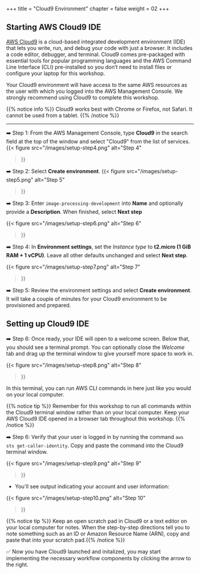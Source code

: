 +++
title = "Cloud9 Environment"
chapter = false
weight = 02
+++

## Starting AWS Cloud9 IDE

[AWS Cloud9](https://aws.amazon.com/cloud9) is a cloud-based integrated development environment (IDE) that lets you write, run, and debug your code with just a browser. It includes a code editor, debugger, and terminal. Cloud9 comes pre-packaged with essential tools for popular programming languages and the AWS Command Line Interface (CLI) pre-installed so you don’t need to install files or configure your laptop for this workshop.

Your Cloud9 environment will have access to the same AWS resources as the user with which you logged into the AWS Management Console. We strongly recommend using Cloud9 to complete this workshop.

{{% notice info %}}
Cloud9 works best with Chrome or Firefox, not Safari. It cannot be used from a tablet.
{{% /notice %}}

****

➡️ Step 1: From the AWS Management Console, type **Cloud9** in the search field at the top of the window and select "Cloud9" from the list of services.
{{< figure
    src="/images/setup-step4.png"
    alt="Step 4"
>}}



➡️ Step 2: Select **Create environment**.
{{< figure
    src="/images/setup-step5.png"
    alt="Step 5"
>}}

➡️ Step 3: Enter `image-processing-development` into **Name** and optionally provide a **Description**. When finished, select **Next step**

{{< figure
    src="/images/setup-step6.png"
    alt="Step 6"
>}}

➡️ Step 4: In **Environment settings**, set the *Instance type* to **t2.micro (1 GiB RAM + 1 vCPU)**. Leave all other defaults unchanged and select **Next step**.

{{< figure
    src="/images/setup-step7.png"
    alt="Step 7"
>}}

➡️ Step 5: Review the environment settings and select **Create environment**. It will take a couple of minutes for your Cloud9 environment to be provisioned and prepared.

## Setting up Cloud9 IDE

➡️ Step 6: Once ready, your IDE will open to a welcome screen. Below that, you should see a terminal prompt. You can optionally close the *Welcome* tab and drag up the terminal window to give yourself more space to work in.

{{< figure
    src="/images/setup-step8.png"
    alt="Step 8"
>}}

In this terminal, you can run AWS CLI commands in here just like you would on your local computer.

{{% notice tip %}}
Remember for this workshop to run all commands within the Cloud9 terminal window rather than on your local computer. Keep your AWS Cloud9 IDE opened in a browser tab throughout this workshop.
{{% /notice %}}

➡️ Step 6: Verify that your user is logged in by running the command `aws sts get-caller-identity`. Copy and paste the command into the Cloud9 terminal window.

{{< figure
    src="/images/setup-step9.png"
    alt="Step 9"
>}}

- You'll see output indicating your account and user information:

{{< figure
    src="/images/setup-step10.png"
    alt="Step 10"
>}}

{{% notice tip %}}
Keep an open scratch pad in Cloud9 or a text editor on your local computer for notes. When the step-by-step directions tell you to note something such as an ID or Amazon Resource Name (ARN), copy and paste that into your scratch pad.{{% /notice %}}


:white_check_mark: Now you have Cloud9 launched and initalized, you may start implementing the necessary workflow components by clicking the arrow to the right.
